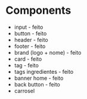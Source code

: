 # Components

- input - feito
- button - feito
- header - feito
- footer - feito
- brand (logo + nome) - feito
- card - feito
- tag - feito
- tags ingredientes - feito
- banner home - feito
- back button  - feito
- carrosel